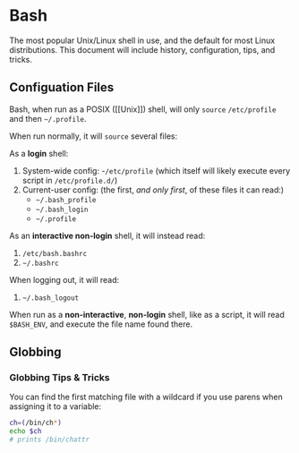 Bash
====
The most popular Unix/Linux shell in use, and the default for most Linux distributions. This document will include history, configuration, tips, and tricks.


Configuation Files
------------------
Bash, when run as a POSIX ([[Unix]]) shell, will only `source` `/etc/profile` and then `~/.profile`.

When run normally, it will `source` several files:

As a **login** shell:
1. System-wide config:
    -`/etc/profile` (which itself will likely execute every script in `/etc/profile.d/`)
2. Current-user config: (the first, *and only first*, of these files it can read:)
    - `~/.bash_profile`
    - `~/.bash_login`
    - `~/.profile`

As an **interactive non-login** shell, it will instead read:
1. `/etc/bash.bashrc`
2. `~/.bashrc`

When logging out, it will read:
1. `~/.bash_logout`

When run as a **non-interactive**, **non-login** shell, like as a script, it will read `$BASH_ENV`, and execute the file name found there.


Globbing
--------

### Globbing Tips & Tricks
You can find the first matching file with a wildcard if you use parens when assigning it to a variable:

```sh
ch=(/bin/ch*)
echo $ch
# prints /bin/chattr
```